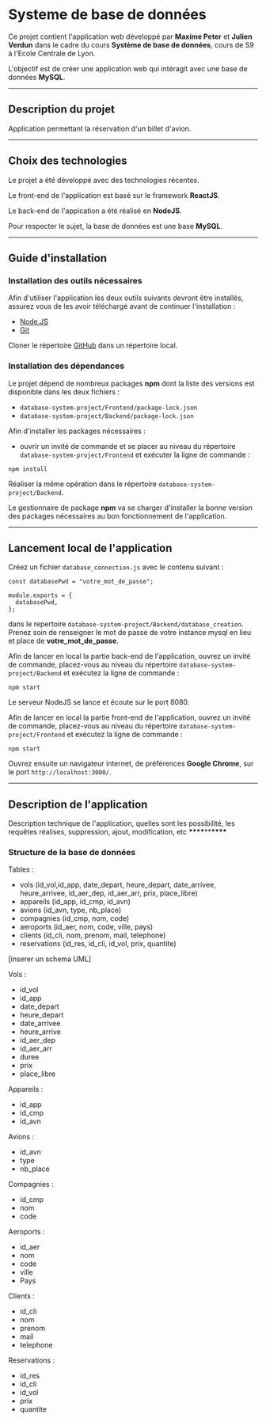 # Systeme de base de données

Ce projet contient l'application web développé par **Maxime Peter** et **Julien Verdun** dans le cadre du cours **Système de base de données**, cours de S9 à l'Ecole Centrale de Lyon.

L'objectif est de créer une application web qui intéragit avec une base de données **MySQL**.

---

## Description du projet

Application permettant la réservation d'un billet d'avion.

---

## Choix des technologies

Le projet a été développé avec des technologies récentes.

Le front-end de l'application est basé sur le framework **ReactJS**.

Le back-end de l'appication a été réalisé en **NodeJS**.

Pour respecter le sujet, la base de données est une base **MySQL**.

---

## Guide d'installation

### Installation des outils nécessaires

Afin d'utiliser l'application les deux outils suivants devront être installés, assurez vous de les avoir téléchargé avant de continuer l'installation :

- [Node.JS](https://nodejs.org/en/download/)
- [Git](https://git-scm.com/downloads)

Cloner le répertoire [GitHub](https://github.com/Julien-Verdun/database-system-project) dans un répertoire local.

### Installation des dépendances

Le projet dépend de nombreux packages **npm** dont la liste des versions est disponible dans les deux fichiers :

- `database-system-project/Frontend/package-lock.json`
- `database-system-project/Backend/package-lock.json`

Afin d'installer les packages nécessaires :

- ouvrir un invité de commande et se placer au niveau du répertoire `database-system-project/Frontend` et exécuter la ligne de commande :

```
npm install
```

Réaliser la même opération dans le répertoire `database-system-project/Backend`.

Le gestionnaire de package **npm** va se charger d'installer la bonne version des packages nécessaires au bon fonctionnement de l'application.

---

## Lancement local de l'application

Créez un fichier `database_connection.js` avec le contenu suivant :

```
const databasePwd = "votre_mot_de_passe";

module.exports = {
  databasePwd,
};

```

dans le repertoire `database-system-project/Backend/database_creation`. Prenez soin de renseigner le mot de passe de votre instance mysql en lieu et place de **votre_mot_de_passe**.

Afin de lancer en local la partie back-end de l'application, ouvrez un invité de commande, placez-vous au niveau du répertoire `database-system-project/Backend` et exécutez la ligne de commande :

```
npm start
```

Le serveur NodeJS se lance et écoute sur le port 8080.

Afin de lancer en local la partie front-end de l'application, ouvrez un invité de commande, placez-vous au niveau du répertoire `database-system-project/Frontend` et exécutez la ligne de commande :

```
npm start
```

Ouvrez ensuite un navigateur internet, de préférences **Google Chrome**, sur le port `http://localhost:3000/`.

---

## Description de l'application

Description technique de l'application, quelles sont les possibilité, les requêtes réalises, suppression, ajout, modification, etc **\*\*\*\***\*\***\*\*\*\***

### Structure de la base de données

Tables :

- vols (id_vol,id_app, date_depart, heure_depart, date_arrivee, heure_arrivee, id_aer_dep, id_aer_arr, prix, place_libre)
- appareils (id_app, id_cmp, id_avn)
- avions (id_avn, type, nb_place)
- compagnies (id_cmp, nom, code)
- aeroports (id_aer, nom, code, ville, pays)
- clients (id_cli, nom, prenom, mail, telephone)
- reservations (id_res, id_cli, id_vol, prix, quantite)

[inserer un schema UML]

Vols :

- id_vol
- id_app
- date_depart
- heure_depart
- date_arrivee
- heure_arrive
- id_aer_dep
- id_aer_arr
- duree
- prix
- place_libre

Appareils :

- id_app
- id_cmp
- id_avn

Avions :

- id_avn
- type
- nb_place

Compagnies :

- id_cmp
- nom
- code

Aeroports :

- id_aer
- nom
- code
- ville
- Pays

Clients :

- id_cli
- nom
- prenom
- mail
- telephone

Reservations :

- id_res
- id_cli
- id_vol
- prix
- quantite
